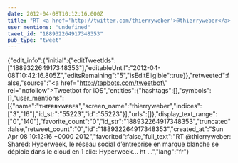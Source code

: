 ```yaml
---
date: 2012-04-08T10:12:16.000Z
title: "RT <a href='http://twitter.com/thierryweber'>@thierryweber</a>: Shared: Hyperweek, le réseau social d’entreprise en marque blanche se déploie dans le cloud en 1 clic: Hyperweek... ht ...″"
user_mentions: "undefined"
tweet_id: "188932264917348353"
pub_type: "tweet"
---
```

{"edit_info":{"initial":{"editTweetIds":["188932264917348353"],"editableUntil":"2012-04-08T10:42:16.805Z","editsRemaining":"5","isEditEligible":true}},"retweeted":false,"source":"<a href=\"http://tapbots.com/tweetbot\" rel=\"nofollow\">Tweetbot for iOS</a>","entities":{"hashtags":[],"symbols":[],"user_mentions":[{"name":"ᴛʜɪᴇʀʀʏᴡᴇʙᴇʀ","screen_name":"thierryweber","indices":["3","16"],"id_str":"55223","id":"55223"}],"urls":[]},"display_text_range":["0","140"],"favorite_count":"0","id_str":"188932264917348353","truncated":false,"retweet_count":"0","id":"188932264917348353","created_at":"Sun Apr 08 10:12:16 +0000 2012","favorited":false,"full_text":"RT @thierryweber: Shared: Hyperweek, le réseau social d’entreprise en marque blanche se déploie dans le cloud en 1 clic: Hyperweek... ht ...","lang":"fr"}
